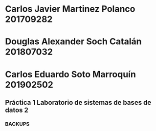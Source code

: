 #   Carlos Javier Martinez Polanco 201709282
#   Douglas Alexander Soch Catalán 201807032
#   Carlos Eduardo Soto Marroquín  201902502

##  Práctica 1 Laboratorio de sistemas de bases de datos 2
### BACKUPS



